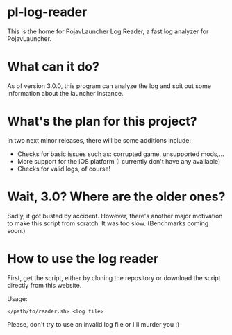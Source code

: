 # pl-log-reader
This is the home for PojavLauncher Log Reader, a fast log analyzer for PojavLauncher.

# What can it do?
As of version 3.0.0, this program can analyze the log and spit out some information about the launcher instance.

# What's the plan for this project?

In two next minor releases, there will be some additions include:

- Checks for basic issues such as: corrupted game, unsupported mods,...
- More support for the iOS platform (I currently don't have any available)
- Checks for valid logs, of course!

# Wait, 3.0? Where are the older ones?

Sadly, it got busted by accident. However, there's another major motivation to make this script from scratch: It was too slow. (Benchmarks coming soon.)

# How to use the log reader

First, get the script, either by cloning the repository or download the script directly from this website.

Usage:
```
</path/to/reader.sh> <log file>
```

Please, don't try to use an invalid log file or I'll murder you :)
